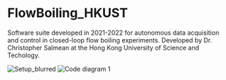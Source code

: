 # FlowBoiling_HKUST
Software suite developed in 2021-2022 for autonomous data acquisition and control in closed-loop flow boiling experiments.  Developed by Dr. Christopher Salmean at the Hong Kong University of Science and Techology.

![Setup_blurred](https://github.com/csalmean/FlowBoiling_HKUST/assets/133036780/e02c4f9a-dc87-4e67-9ae9-8b94b2a382de)
![Code diagram 1](https://github.com/csalmean/FlowBoiling_HKUST/assets/133036780/22ca0d7f-2b15-46cc-89f6-db9e01f06a78)
